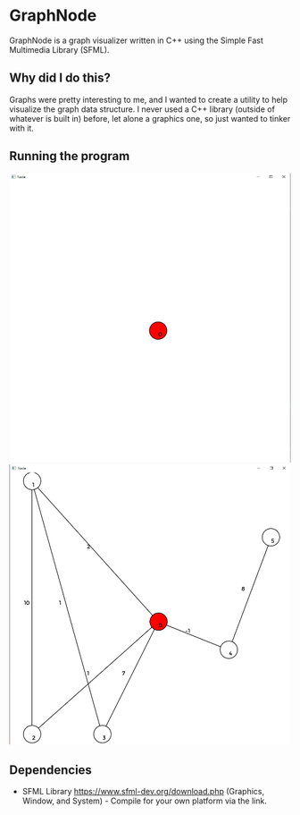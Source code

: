 # GraphNode
GraphNode is a graph visualizer written in C++ using the Simple Fast Multimedia Library (SFML).

## Why did I do this?
Graphs were pretty interesting to me, and I wanted to create a utility to help visualize the graph data structure.
I never used a C++ library (outside of whatever is built in) before, let alone a graphics one, so just wanted to tinker with it.

## Running the program
![The Beginning](https://github.com/cwangsanata/GraphNode/blob/master/NodeImages/1.png)
![Demo](https://github.com/cwangsanata/GraphNode/blob/master/NodeImages/4.png)

## Dependencies
* SFML Library https://www.sfml-dev.org/download.php (Graphics, Window, and System) - Compile for your own platform via the link.
